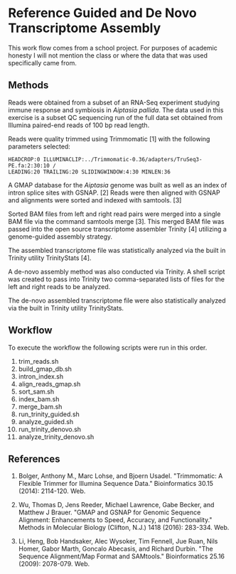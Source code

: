 # Reference Guided and De Novo Transcriptome Assembly

This work flow comes from a school project. For purposes of academic honesty I will not mention the class or where the data that was used specifically came from. 

## Methods

Reads were obtained from a subset of an RNA-Seq experiment studying immune response and symbiosis in *Aiptasia pallida*. The data used in this exercise is a subset QC sequencing  run of the full data set obtained from Illumina paired-end reads of 100 bp read length.

Reads were quality trimmed using Trimmomatic [1] with the following parameters selected:

```
HEADCROP:0 ILLUMINACLIP:../Trimmomatic-0.36/adapters/TruSeq3-PE.fa:2:30:10 /
LEADING:20 TRAILING:20 SLIDINGWINDOW:4:30 MINLEN:36 
```

A GMAP database for the *Aiptasia* genome was built as well as an index of intron splice sites with GSNAP. [2] Reads were then aligned with GSNAP and alignments were sorted and indexed with samtools. [3]

Sorted BAM files from left and right read pairs were merged into a single BAM file via the command samtools merge [3]. This merged BAM file was passed into the open source transcriptome assembler Trinity [4] utilizing a genome-guided assembly strategy.

The assembled transcriptome file was statistically analyzed via the built in Trinity utility TrinityStats [4].

A de-novo assembly method was also conducted via Trinity. A shell script was created to pass into Trinity two comma-separated lists of files for the left and right reads to be analyzed.

The de-novo assembled transcriptome file were also statistically analyzed via the built in Trinity utility TrinityStats.

## Workflow

To execute the workflow the following scripts were run in this order.

1. trim_reads.sh
2. build_gmap_db.sh
3. intron_index.sh
4. align_reads_gmap.sh
5. sort_sam.sh
6. index_bam.sh
7. merge_bam.sh
8. run_trinity_guided.sh
9. analyze_guided.sh
10. run_trinity_denovo.sh
11. analyze_trinity_denovo.sh

## References

1. Bolger, Anthony M., Marc Lohse, and Bjoern Usadel. "Trimmomatic: A Flexible 
Trimmer for Illumina Sequence Data." Bioinformatics 30.15 (2014): 2114-120. 
Web.

2. Wu, Thomas D, Jens Reeder, Michael Lawrence, Gabe Becker, and Matthew J 
Brauer. "GMAP and GSNAP for Genomic Sequence Alignment: Enhancements to Speed, 
Accuracy, and Functionality." Methods in Molecular Biology (Clifton, N.J.) 
1418 (2016): 283-334. Web.

3. Li, Heng, Bob Handsaker, Alec Wysoker, Tim Fennell, Jue Ruan, Nils Homer, 
Gabor Marth, Goncalo Abecasis, and Richard Durbin. "The Sequence Alignment/Map 
Format and SAMtools." Bioinformatics 25.16 (2009): 2078-079. Web.
